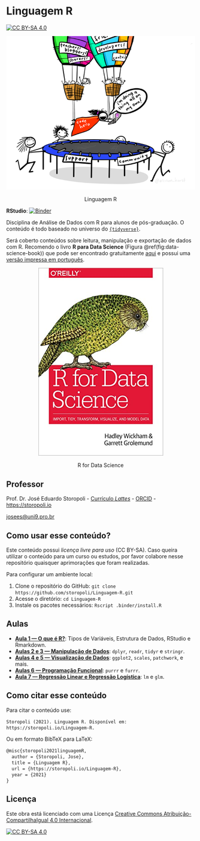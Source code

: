 Linguagem R
================

[![CC BY-SA
4.0](https://img.shields.io/badge/License-CC%20BY--SA%204.0-lightgrey.svg)](http://creativecommons.org/licenses/by-sa/4.0/)

<div class="figure" style="text-align: center">

<img src="images/code-hero.png" alt="Linguagem R" width="720" />
<p class="caption">
Linguagem R
</p>

</div>

**RStudio**:
[![Binder](https://mybinder.org/badge_logo.svg)](https://mybinder.org/v2/gh/storopoli/Estatistica-Bayesiana/master?urlpath=rstudio)

Disciplina de Análise de Dados com R para alunos de pós-graduação. O
conteúdo é todo baseado no universo do
[`{tidyverse}`](https://www.tidyverse.org).

Será coberto conteúdos sobre leitura, manipulação e exportação de dados
com R. Recomendo o livro **R para Data Science** (Figura
@ref(fig:data-science-book)) que pode ser encontrado gratuitamente
[aqui](https://r4ds.had.co.nz) e possui uma [versão impressa em
português](https://www.amazon.com.br/Para-Data-Science-Hadley-Wickham/dp/8550803243).

<div class="figure" style="text-align: center">

<img src="images/R_for_data_science.jpg" alt="R for Data Science" width="333" />
<p class="caption">
R for Data Science
</p>

</div>

## Professor

Prof. Dr. José Eduardo Storopoli - [Currículo
*Lattes*](http://lattes.cnpq.br/2281909649311607) -
[ORCID](https://orcid.org/0000-0002-0559-5176) - <https://storopoli.io>

<josees@uni9.pro.br>

## Como usar esse conteúdo?

Este conteúdo possui *licença livre para uso* (CC BY-SA). Caso queira
utilizar o conteúdo para um curso ou estudos, por favor colabore nesse
repositório quaisquer aprimorações que foram realizadas.

Para configurar um ambiente local:

1.  Clone o repositório do GitHub:
    `git clone https://github.com/storopoli/Linguagem-R.git`
2.  Acesse o diretório: `cd Linguagem-R`
3.  Instale os pacotes necessários: `Rscript .binder/install.R`

## Aulas

-   [**Aula 1 — O que é
    R?**](https://storopoli.io/Linguagem-R/1-O_que_e_R.html): Tipos de
    Variáveis, Estrutura de Dados, RStudio e Rmarkdown.
-   [**Aulas 2 e 3 — Manipulação de
    Dados**](https://storopoli.io/Linguagem-R/2-Manipulacao_Dados.html):
    `dplyr`, `readr`, `tidyr` e `stringr`.
-   [**Aulas 4 e 5 — Visualização de
    Dados**](https://storopoli.io/Linguagem-R/3-Visualizacao_Dados.html):
    `ggplot2`, `scales`, `patchwork`, e mais.
-   [**Aulas 6 — Programação
    Funcional**](https://storopoli.io/Linguagem-R/4-Programacao_Funcional.html):
    `purrr` e `furrr`.
-   [**Aula 7 — Regressão Linear e Regressão
    Logística**](https://storopoli.io/Linguagem-R/5-Regressao.html):
    `lm` e `glm`.

## Como citar esse conteúdo

Para citar o conteúdo use:

    Storopoli (2021). Linguagem R. Disponível em: https://storopoli.io/Linguagem-R.

Ou em formato BibTeX para LaTeX:

    @misc{storopoli2021linguagemR,
      author = {Storopoli, Jose},
      title = {Linguagem R},
      url = {https://storopoli.io/Linguagem-R},
      year = {2021}
    }

## Licença

Este obra está licenciado com uma Licença [Creative Commons
Atribuição-CompartilhaIgual 4.0
Internacional](http://creativecommons.org/licenses/by-sa/4.0/).

[![CC BY-SA
4.0](https://licensebuttons.net/l/by-sa/4.0/88x31.png)](http://creativecommons.org/licenses/by-sa/4.0/)
